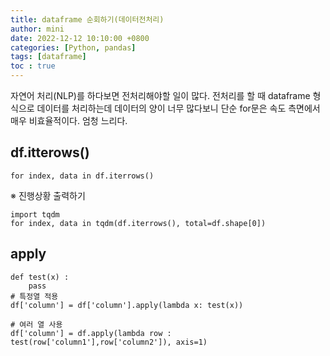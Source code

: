 ```yaml
---
title: dataframe 순회하기(데이터전처리)
author: mini
date: 2022-12-12 10:10:00 +0800
categories: [Python, pandas]
tags: [dataframe]
toc : true
---
```


 자연어 처리(NLP)를 하다보면 전처리해야할 일이 많다. 전처리를 할 때 dataframe 형식으로 데이터를 처리하는데 데이터의 양이 너무 많다보니 단순 for문은 속도 측면에서 매우 비효율적이다. 엄청 느리다.

## df.itterows()
`for index, data in df.iterrows()`

※ 진행상황 출력하기
```
import tqdm
for index, data in tqdm(df.iterrows(), total=df.shape[0])
```

## apply 
```
def test(x) : 
	pass
# 특정열 적용
df['column'] = df['column'].apply(lambda x: test(x))

# 여러 열 사용
df['column'] = df.apply(lambda row : test(row['column1'],row['column2']), axis=1)
```

